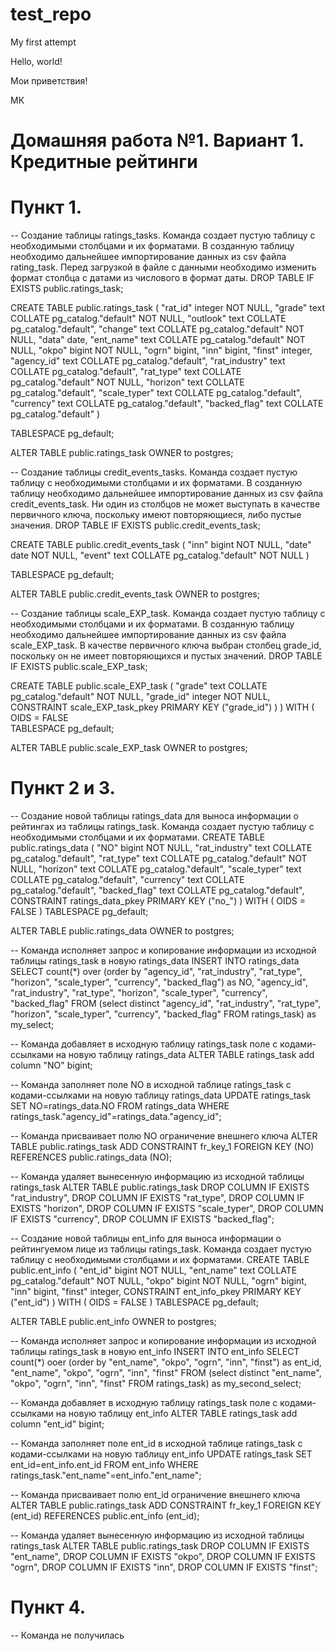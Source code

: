 # test_repo
My first attempt

Hello, world!

Мои приветствия!

МК


# Домашняя работа №1. Вариант 1. Кредитные рейтинги
# Пункт 1.
-- Создание таблицы ratings_tasks. Команда создает пустую таблицу с необходимыми столбцами и их форматами. В созданную таблицу необходимо дальнейшее импортирование данных из csv файла rating_task. Перед загрузкой в файле с данными необходимо изменить формат столбца с датами из числового в формат даты.
DROP TABLE IF EXISTS public.ratings_task;

CREATE TABLE public.ratings_task
(
	"rat_id" integer NOT NULL,
	"grade" text COLLATE pg_catalog."default" NOT NULL,
	"outlook" text COLLATE pg_catalog."default",
	"change" text COLLATE pg_catalog."default" NOT NULL,
	"data" date,
	"ent_name" text COLLATE pg_catalog."default" NOT NULL,
	"okpo" bigint NOT NULL,
	"ogrn" bigint,
	"inn" bigint,
	"finst" integer,
	"agency_id" text COLLATE pg_catalog."default",
	"rat_industry" text COLLATE pg_catalog."default",
	"rat_type" text COLLATE pg_catalog."default" NOT NULL,
	"horizon" text COLLATE pg_catalog."default",
	"scale_typer" text COLLATE pg_catalog."default",
	"currency" text COLLATE pg_catalog."default",
	"backed_flag" text COLLATE pg_catalog."default"
)
  
TABLESPACE pg_default;

ALTER TABLE public.ratings_task
    OWNER to postgres;
    
-- Создание таблицы credit_events_tasks. Команда создает пустую таблицу с необходимыми столбцами и их форматами. В созданную таблицу необходимо дальнейшее импортирование данных из csv файла credit_events_task. Ни один из столбцов не может выступать в качестве первичного ключа, поскольку имеют повторяющиеся, либо пустые значения.
DROP TABLE IF EXISTS public.credit_events_task;

CREATE TABLE public.credit_events_task
(
	"inn" bigint NOT NULL,
	"date" date NOT NULL,
	"event" text COLLATE pg_catalog."default" NOT NULL
)

TABLESPACE pg_default;

ALTER TABLE public.credit_events_task
    OWNER to postgres;  
    
-- Создание таблицы scale_EXP_task. Команда создает пустую таблицу с необходимыми столбцами и их форматами. В созданную таблицу необходимо дальнейшее импортирование данных из csv файла scale_EXP_task. В качестве первичного ключа выбран столбец grade_id, поскольку он не имеет повторяющихся и пустых значений.
DROP TABLE IF EXISTS public.scale_EXP_task;

CREATE TABLE public.scale_EXP_task
(
	"grade" text COLLATE pg_catalog."default" NOT NULL,
	"grade_id" integer NOT NULL,
	CONSTRAINT scale_EXP_task_pkey PRIMARY KEY ("grade_id")
)
)
WITH (
    OIDS = FALSE    
TABLESPACE pg_default;

ALTER TABLE public.scale_EXP_task
    OWNER to postgres; 

# Пункт 2 и 3.
-- Создание новой таблицы ratings_data для выноса информации о рейтингах из таблицы ratings_task. Команда создает пустую таблицу с необходимыми столбцами и их форматами.
CREATE TABLE public.ratings_data
(
  "NO" bigint NOT NULL,
  "rat_industry" text COLLATE pg_catalog."default",
  "rat_type" text COLLATE pg_catalog."default" NOT NULL,
  "horizon" text COLLATE pg_catalog."default",
  "scale_typer" text COLLATE pg_catalog."default",
  "currency" text COLLATE pg_catalog."default",
  "backed_flag" text COLLATE pg_catalog."default",
  CONSTRAINT ratings_data_pkey PRIMARY KEY ("no_")
)
WITH (
OIDS = FALSE
)
TABLESPACE pg_default;

ALTER TABLE public.ratings_data
OWNER to postgres;

-- Команда исполняет запрос и копирование информации из исходной таблицы ratings_task в новую ratings_data
INSERT INTO ratings_data SELECT count(*) over (order by "agency_id", "rat_industry", "rat_type", "horizon", "scale_typer", "currency", "backed_flag") as NO, 
"agency_id", "rat_industry", "rat_type", "horizon", "scale_typer", "currency", "backed_flag"
FROM  (select distinct "agency_id", "rat_industry", "rat_type", "horizon", "scale_typer", "currency", "backed_flag"
FROM ratings_task)
as my_select;

-- Команда добавляет в исходную таблицу ratings_task поле с кодами-ссылками на новую таблицу ratings_data
ALTER TABLE ratings_task add column "NO" bigint;

-- Команда заполняет поле NO в исходной таблице ratings_task с кодами-ссылками на новую таблицу ratings_data
UPDATE ratings_task
SET NO=ratings_data.NO
FROM ratings_data
WHERE ratings_task."agency_id"=ratings_data."agency_id";

-- Команда присваивает полю NO ограничение внешнего ключа
ALTER TABLE public.ratings_task 
ADD CONSTRAINT fr_key_1 FOREIGN KEY (NO) REFERENCES public.ratings_data (NO);

-- Команда удаляет вынесенную информацию из исходной таблицы ratings_task
ALTER TABLE public.ratings_task
DROP COLUMN IF EXISTS "rat_industry",
DROP COLUMN IF EXISTS "rat_type",
DROP COLUMN IF EXISTS "horizon",
DROP COLUMN IF EXISTS "scale_typer",
DROP COLUMN IF EXISTS "currency",
DROP COLUMN IF EXISTS "backed_flag";

-- Создание новой таблицы ent_info для выноса информации о рейтингуемом лице из таблицы ratings_task. Команда создает пустую таблицу с необходимыми столбцами и их форматами.
CREATE TABLE public.ent_info
(
  "ent_id" bigint NOT NULL,
  "ent_name" text COLLATE pg_catalog."default" NOT NULL,
  "okpo" bigint NOT NULL,
  "ogrn" bigint,
  "inn" bigint,
  "finst" integer,
  CONSTRAINT ent_info_pkey PRIMARY KEY ("ent_id")
)
WITH (
OIDS = FALSE
)
TABLESPACE pg_default;

ALTER TABLE public.ent_info
OWNER to postgres;

-- Команда исполняет запрос и копирование информации из исходной таблицы ratings_task в новую ent_info
INSERT INTO ent_info SELECT count(*) ooer (order by "ent_name", "okpo", "ogrn", "inn", "finst") as ent_id,
"ent_name", "okpo", "ogrn", "inn", "finst"
FROM (select distinct "ent_name", "okpo", "ogrn", "inn", "finst"
FROM ratings_task)
as my_second_select;

-- Команда добавляет в исходную таблицу ratings_task поле с кодами-ссылками на новую таблицу ent_info
ALTER TABLE ratings_task add column "ent_id" bigint;

-- Команда заполняет поле ent_id в исходной таблице ratings_task с кодами-ссылками на новую таблицу ent_info
UPDATE ratings_task
SET ent_id=ent_info.ent_id
FROM ent_info
WHERE ratings_task."ent_name"=ent_info."ent_name";

-- Команда присваивает полю ent_id ограничение внешнего ключа
ALTER TABLE public.ratings_task 
ADD CONSTRAINT fr_key_1 FOREIGN KEY (ent_id) REFERENCES public.ent_info (ent_id);

-- Команда удаляет вынесенную информацию из исходной таблицы ratings_task
ALTER TABLE public.ratings_task
DROP COLUMN IF EXISTS "ent_name",
DROP COLUMN IF EXISTS "okpo",
DROP COLUMN IF EXISTS "ogrn",
DROP COLUMN IF EXISTS "inn",
DROP COLUMN IF EXISTS "finst";

# Пункт 4.
-- Команда не получилась 
